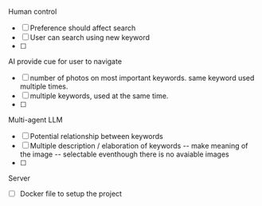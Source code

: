 Human control
- [ ] Preference should affect search
- [ ] User can search using new keyword
- [ ]

AI provide cue for user to navigate
- [ ] number of photos on most important keywords. same keyword used multiple times.
- [ ] multiple keywords, used at the same time.
- [ ]

Multi-agent LLM
- [ ] Potential relationship between keywords
- [ ] Multiple description / elaboration of keywords -- make meaning of the image -- selectable eventhough there is no avaiable images
- [ ]

Server
- [ ] Docker file to setup the project